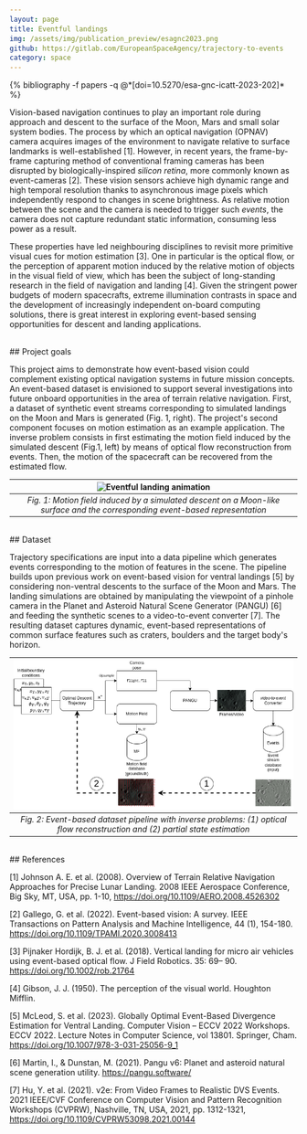 ```yaml
---
layout: page
title: Eventful landings
img: /assets/img/publication_preview/esagnc2023.png
github: https://gitlab.com/EuropeanSpaceAgency/trajectory-to-events
category: space
---
```


<div class="publications">
  {% bibliography -f papers -q @*[doi=10.5270/esa-gnc-icatt-2023-202]* %}
</div>

Vision-based navigation continues to play an important role during approach and descent to the surface of the Moon, Mars and small solar system bodies. The process by which an optical navigation (OPNAV) camera acquires images of the environment to navigate relative to surface landmarks is well-established [1]. However, in recent years, the frame-by-frame capturing method of conventional framing cameras has been disrupted by biologically-inspired *silicon retina*, more commonly known as event-cameras [2]. These vision sensors achieve high dynamic range and high temporal resolution thanks to asynchronous image pixels which independently respond to changes in scene brightness. As relative motion between the scene and the camera is needed to trigger such *events*, the camera does not capture redundant static information, consuming less power as a result.

These properties have led neighbouring disciplines to revisit more primitive visual cues for motion estimation [3]. One in particular is the optical flow, or the perception of apparent motion induced by the relative motion of objects in the visual field of view, which has been the subject of long-standing research in the field of navigation and landing [4]. Given the stringent power budgets of modern spacecrafts, extreme illumination contrasts in space and the development of increasingly independent on-board computing solutions, there is great interest in exploring event-based sensing opportunities for descent and landing applications.

<br>
## Project goals
<br>

This project aims to demonstrate how event-based vision could complement existing optical navigation systems in future mission concepts. An event-based dataset is envisioned to support several investigations into future onboard opportunities in the area of terrain relative navigation. First, a dataset of synthetic event streams corresponding to simulated landings on the Moon and Mars is generated (Fig. 1, right). The project's second component focuses on motion estimation as an example application. The inverse problem consists in first estimating the motion field induced by the simulated descent (Fig.1, left) by means of optical flow reconstruction from events. Then, the motion of the spacecraft can be recovered from the estimated flow.

|![Eventful landing animation](/assets/img/eventful/eventful_landing.gif 'Eventful landing animation')|
|:-:|
|*Fig. 1: Motion field induced by a simulated descent on a Moon-like surface and the corresponding event-based representation*|

<br>
## Dataset
<br>

Trajectory specifications are input into a data pipeline which generates events corresponding to the motion of features in the scene. The pipeline builds upon previous work on event-based vision for ventral landings [5] by considering non-ventral descents to the surface of the Moon and Mars. The landing simulations are obtained by manipulating the viewpoint of a pinhole camera in the Planet and Asteroid Natural Scene Generator (PANGU) [6] and feeding the synthetic scenes to a video-to-event converter [7]. The resulting dataset captures dynamic, event-based representations of common surface features such as craters, boulders and the target body's horizon.

|![Trajectory-to-event dataset pipeline](/assets/img/eventful/pipeline.png 'Trajectory-to-event dataset pipeline')|
|:-:|
|*Fig. 2: Event-based dataset pipeline with inverse problems: (1) optical flow reconstruction and (2) partial state estimation*|

<br>
## References
<br>

[1] Johnson A. E. et al. (2008). Overview of Terrain Relative Navigation Approaches for Precise Lunar Landing. 2008 IEEE Aerospace Conference, Big Sky, MT, USA, pp. 1-10, https://doi.org/10.1109/AERO.2008.4526302

[2] Gallego, G. et al. (2022). Event-based vision: A survey. IEEE Transactions on Pattern Analysis and Machine Intelligence, 44 (1), 154-180. https://doi.org/10.1109/TPAMI.2020.3008413

[3] Pijnaker Hordijk, B. J. et al. (2018). Vertical landing for micro air vehicles using event-based optical flow. J Field Robotics. 35: 69– 90. https://doi.org/10.1002/rob.21764 

[4] Gibson, J. J. (1950). The perception of the visual world. Houghton Mifflin.

[5] McLeod, S. et al. (2023). Globally Optimal Event-Based Divergence Estimation for Ventral Landing. Computer Vision – ECCV 2022 Workshops. ECCV 2022. Lecture Notes in Computer Science, vol 13801. Springer, Cham. https://doi.org/10.1007/978-3-031-25056-9_1

[6] Martin, I., & Dunstan, M. (2021). Pangu v6: Planet and asteroid natural scene generation utility. https://pangu.software/ 

[7] Hu, Y. et al. (2021). v2e: From Video Frames to Realistic DVS Events. 2021 IEEE/CVF Conference on Computer Vision and Pattern Recognition Workshops (CVPRW), Nashville, TN, USA, 2021, pp. 1312-1321, https://doi.org/10.1109/CVPRW53098.2021.00144